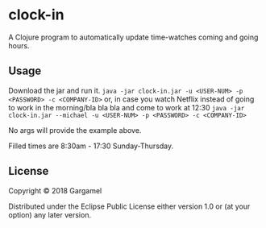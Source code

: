 # clock-in

A Clojure program to automatically update time-watches coming and going hours.

## Usage

Download the jar and run it.
```java -jar clock-in.jar -u <USER-NUM> -p <PASSWORD> -c <COMPANY-ID>```
or, in case you watch Netflix instead of going to work in the morning/bla bla bla and come to work at 12:30
```java -jar clock-in.jar --michael -u <USER-NUM> -p <PASSWORD> -c <COMPANY-ID>```

No args will provide the example above.

Filled times are 8:30am - 17:30 Sunday-Thursday.

## License

Copyright © 2018 Gargamel

Distributed under the Eclipse Public License either version 1.0 or (at
your option) any later version.
